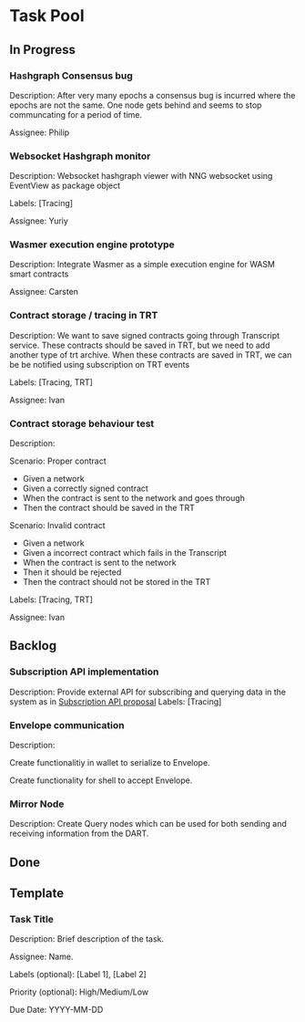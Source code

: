 # Task Pool

## In Progress
### Hashgraph Consensus bug
Description: After very many epochs a consensus bug is incurred where the epochs are not the same. One node gets behind and seems to stop communcating for a period of time.

Assignee: Philip

### Websocket Hashgraph monitor
Description: Websocket hashgraph viewer with NNG websocket using EventView as package object

Labels: [Tracing]

Assignee: Yuriy

### Wasmer execution engine prototype
Description: Integrate Wasmer as a simple execution engine for WASM smart contracts

Assignee: Carsten

### Contract storage / tracing in TRT
Description: We want to save signed contracts going through Transcript service. These contracts should be saved in TRT, but we need to add another type of trt archive. When these contracts are saved in TRT, we can be be notified using subscription on TRT events

Labels: [Tracing, TRT]

Assignee: Ivan 

### Contract storage behaviour test
Description: 

Scenario: Proper contract
* Given a network
* Given a correctly signed contract
* When the contract is sent to the network and goes through
* Then the contract should be saved in the TRT 

Scenario: Invalid contract
* Given a network
* Given a incorrect contract which fails in the Transcript
* When the contract is sent to the network 
* Then it should be rejected
* Then the contract should not be stored in the TRT

Labels: [Tracing, TRT]

Assignee: Ivan

## Backlog

### Subscription API implementation
Description: Provide external API for subscribing and querying data in the system as in [Subscription API proposal](https://docs.tagion.org/tips/2)
Labels: [Tracing]

### Envelope communication
Description: 

Create functionalitiy in wallet to serialize to Envelope.

Create functionality for shell to accept Envelope.

### Mirror Node
Description: Create Query nodes which can be used for both sending and receiving information from the DART.

## Done


## Template
### Task Title
Description: Brief description of the task.

Assignee: Name.

Labels (optional): [Label 1], [Label 2]

Priority (optional): High/Medium/Low

Due Date: YYYY-MM-DD
